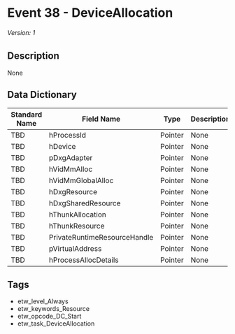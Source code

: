 # Event 38 - DeviceAllocation
###### Version: 1

## Description
None

## Data Dictionary
|Standard Name|Field Name|Type|Description|Sample Value|
|---|---|---|---|---|
|TBD|hProcessId|Pointer|None|`None`|
|TBD|hDevice|Pointer|None|`None`|
|TBD|pDxgAdapter|Pointer|None|`None`|
|TBD|hVidMmAlloc|Pointer|None|`None`|
|TBD|hVidMmGlobalAlloc|Pointer|None|`None`|
|TBD|hDxgResource|Pointer|None|`None`|
|TBD|hDxgSharedResource|Pointer|None|`None`|
|TBD|hThunkAllocation|Pointer|None|`None`|
|TBD|hThunkResource|Pointer|None|`None`|
|TBD|PrivateRuntimeResourceHandle|Pointer|None|`None`|
|TBD|pVirtualAddress|Pointer|None|`None`|
|TBD|hProcessAllocDetails|Pointer|None|`None`|

## Tags
* etw_level_Always
* etw_keywords_Resource
* etw_opcode_DC_Start
* etw_task_DeviceAllocation